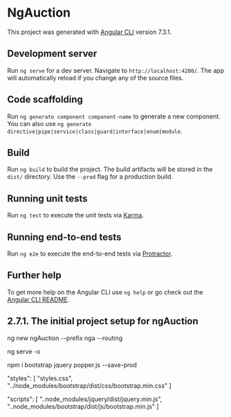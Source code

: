 # NgAuction

This project was generated with [Angular CLI](https://github.com/angular/angular-cli) version 7.3.1.

## Development server

Run `ng serve` for a dev server. Navigate to `http://localhost:4200/`. The app will automatically reload if you change any of the source files.

## Code scaffolding

Run `ng generate component component-name` to generate a new component. You can also use `ng generate directive|pipe|service|class|guard|interface|enum|module`.

## Build

Run `ng build` to build the project. The build artifacts will be stored in the `dist/` directory. Use the `--prod` flag for a production build.

## Running unit tests

Run `ng test` to execute the unit tests via [Karma](https://karma-runner.github.io).

## Running end-to-end tests

Run `ng e2e` to execute the end-to-end tests via [Protractor](http://www.protractortest.org/).

## Further help

To get more help on the Angular CLI use `ng help` or go check out the [Angular CLI README](https://github.com/angular/angular-cli/blob/master/README.md).

## 2.7.1. The initial project setup for ngAuction 

ng new ngAuction --prefix nga --routing

ng serve -o

npm i bootstrap jquery popper.js --save-prod

"styles": [
  "styles.css",
  "../node_modules/bootstrap/dist/css/bootstrap.min.css"
]

"scripts": [
  "..node_modules/jquery/dist/jquery.min.js",
  "..node_modules/bootstrap/dist/js/bootstrap.min.js"
]
